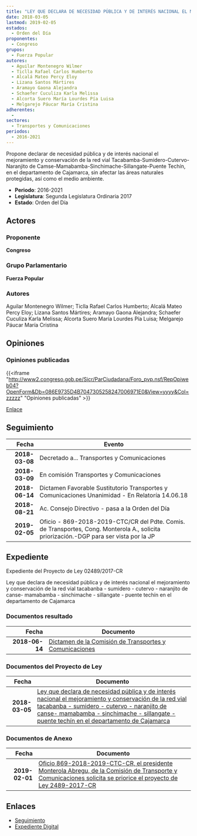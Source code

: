 ```yaml
---
title: "LEY QUE DECLARA DE NECESIDAD PÚBLICA Y DE INTERÉS NACIONAL EL MEJORAMIENTO Y CONSERVACIÓN DE LA RED VIAL TACABAMBA-SUMIDERO-CUTERVO-NARANJITO DE CAMSE-MAMABAMBA-SINCHIMACHE-SILLANGATE-PUENTE TECHÍN, DEPARTAMENTO DE CAJAMARCA"
date: 2018-03-05
lastmod: 2019-02-05
estados: 
  - Orden del Día
proponentes: 
  - Congreso
grupos: 
  - Fuerza Popular
autores: 
  - Aguilar Montenegro Wilmer
  - Ticlla Rafael Carlos Humberto
  - Alcalá Mateo Percy Eloy
  - Lizana Santos Mártires
  - Aramayo Gaona Alejandra
  - Schaefer Cuculiza Karla Melissa
  - Alcorta Suero María Lourdes Pía Luisa
  - Melgarejo Páucar María Cristina
adherentes: 
  - 
sectores: 
  - Transportes y Comunicaciones
periodos: 
  - 2016-2021
---
```


Propone declarar de necesidad pública y de interés nacional el mejoramiento y conservación de la red vial Tacabamba-Sumidero-Cutervo-Naranjito de Camse-Mamabamba-Sinchimache-Sillangate-Puente Techín, en el departamento de Cajamarca, sin afectar las áreas naturales protegidas, así como el medio ambiente.

- **Periodo**: 2016-2021
- **Legislatura**: Segunda Legislatura Ordinaria 2017
- **Estado**: Orden del Día

## Actores

### Proponente

**Congreso**

### Grupo Parlamentario

**Fuerza Popular**

### Autores

Aguilar Montenegro Wilmer; Ticlla Rafael Carlos Humberto; Alcalá Mateo Percy Eloy; Lizana Santos Mártires; Aramayo Gaona Alejandra; Schaefer Cuculiza Karla Melissa; Alcorta Suero María Lourdes Pía Luisa; Melgarejo Páucar María Cristina


## Opiniones

### Opiniones publicadas

{{<iframe "http://www2.congreso.gob.pe/Sicr/ParCiudadana/Foro_pvp.nsf/RepOpiweb04?OpenForm&Db=086E9735D4B7047305258247006971E0&View=yyyy&Col=zzzzz" "Opiniones publicadas" >}}

[Enlace](http://www2.congreso.gob.pe/Sicr/ParCiudadana/Foro_pvp.nsf/RepOpiweb04?OpenForm&Db=086E9735D4B7047305258247006971E0&View=yyyy&Col=zzzzz)

## Seguimiento

| Fecha | Evento |
|------:|--------|
| **2018-03-08** | Decretado a... Transportes y Comunicaciones|
| **2018-03-09** | En comisión Transportes y Comunicaciones|
| **2018-06-14** | Dictamen Favorable Sustitutorio Transportes y Comunicaciones Unanimidad - En Relatoría 14.06.18|
| **2018-08-21** | Ac. Consejo Directivo - pasa a la Orden del Día|
| **2019-02-05** | Oficio - 869-2018-2019-CTC/CR del Pdte. Comis. de Transportes, Cong. Monterola A., solicita priorización.-DGP para ser vista por la JP|


## Expediente

Expediente del Proyecto de Ley 02489/2017-CR

Ley que declara de necesidad pública y de interés nacional el mejoramiento y conservación de la red vial tacabanba - sumidero - cutervo - naranjito de canse- mamabamba - sinchimache - sillangate - puente techín en el departamento de Cajamarca


### Documentos resultado

| Fecha | Documento |
|------:|--------|
| **2018-06-14** | [Dictamen de la Comisión de Transportes y Comunicaciones](http://www.leyes.congreso.gob.pe/Documentos/2016_2021/Seguimiento_de_Proyectos_de_Ley/00940PL20170614.pdf) |

### Documentos del Proyecto de Ley

| Fecha | Documento |
|------:|--------|
| **2018-03-05** | [Ley que declara de necesidad pública y de interés nacional el mejoramiento y conservación de la red vial tacabanba - sumidero - cutervo - naranjito de canse- mamabamba - sinchimache - sillangate - puente techín en el departamento de Cajamarca](http://www.leyes.congreso.gob.pe/Documentos/2016_2021/Proyectos_de_Ley_y_de_Resoluciones_Legislativas/PL0248920180305.pdf) |

### Documentos de Anexo

| Fecha | Documento |
|------:|--------|
| **2019-02-01** | [Oficio 869-2018-2019-CTC-CR, el presidente Monterola Abregu, de la Comisión de Transporte y Comunicaciones solicita se priorice el proyecto de Ley 2489-2017-CR](http://www.leyes.congreso.gob.pe/Documentos/2016_2021/Oficios/Comisiones_Ordinarias/OFICIO-869-2018-2019-CTC-CR.pdf) |

## Enlaces 

- [Seguimiento](http://www2.congreso.gob.pehttp://www2.congreso.gob.pe/Sicr/TraDocEstProc/CLProLey2016.nsf/f7fff46988ca05b1052578e100829cc7/9315f0f3367eb9ef05258247006cfd21?OpenDocument)
- [Expediente Digital](http://www2.congreso.gob.pehttp://www2.congreso.gob.pe/Sicr/TraDocEstProc/CLProLey2016.nsf/f7fff46988ca05b1052578e100829cc7/9315f0f3367eb9ef05258247006cfd21?OpenDocument&Click=05257FB7005EB655.eb71d0cf91d8294e05256cdf006b5706/$Body/0.1C6C)
